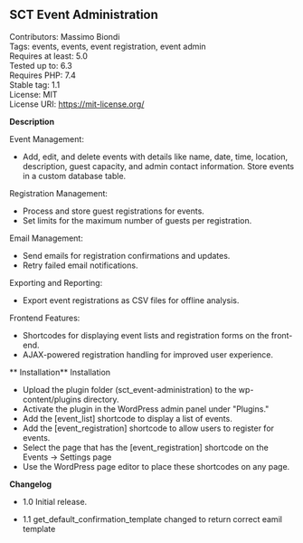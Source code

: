 ## SCT Event Administration

Contributors: Massimo Biondi\
Tags: events, events, event registration, event admin\
Requires at least: 5.0\
Tested up to: 6.3\
Requires PHP: 7.4\
Stable tag: 1.1\
License: MIT\
License URI: https://mit-license.org/

**Description**

Event Management:
- Add, edit, and delete events with details like name, date, time, location, description, guest capacity, and admin contact information.
Store events in a custom database table.

Registration Management:
- Process and store guest registrations for events.
- Set limits for the maximum number of guests per registration.

Email Management:
- Send emails for registration confirmations and updates.
- Retry failed email notifications.

Exporting and Reporting:
- Export event registrations as CSV files for offline analysis.

Frontend Features:
- Shortcodes for displaying event lists and registration forms on the front-end.
- AJAX-powered registration handling for improved user experience.

** Installation**
Installation
- Upload the plugin folder (sct_event-administration) to the wp-content/plugins directory.
- Activate the plugin in the WordPress admin panel under "Plugins."
- Add the [event_list] shortcode to display a list of events.
- Add the [event_registration] shortcode to allow users to register for events.
- Select the page that has the [event_registration] shortcode on the Events -> Settings page
- Use the WordPress page editor to place these shortcodes on any page.

**Changelog**

 - 1.0
	 Initial release.

- 1.1
	get_default_confirmation_template changed to return correct eamil template